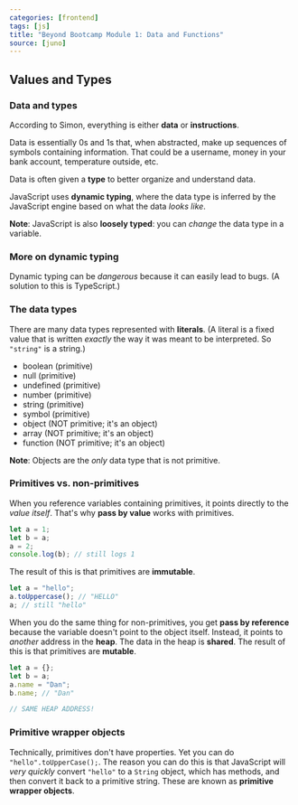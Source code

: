 ```yaml
---
categories: [frontend]
tags: [js]
title: "Beyond Bootcamp Module 1: Data and Functions"
source: [juno]
---
```


## Values and Types

### Data and types

According to Simon, everything is either **data** or **instructions**.

Data is essentially 0s and 1s that, when abstracted, make up sequences of symbols containing information. That could be a username, money in your bank account, temperature outside, etc.

Data is often given a **type** to better organize and understand data.

JavaScript uses **dynamic typing**, where the data type is inferred by the JavaScript engine based on what the data *looks like*.

**Note**: JavaScript is also **loosely typed**: you can *change* the data type in a variable.

### More on dynamic typing

Dynamic typing can be *dangerous* because it can easily lead to bugs. (A solution to this is TypeScript.)

### The data types

There are many data types represented with **literals**. (A literal is a fixed value that is written *exactly* the way it was meant to be interpreted. So `"string"` is a string.)

* boolean (primitive)
* null (primitive)
* undefined (primitive)
* number (primitive)
* string (primitive)
* symbol (primitive)
* object (NOT primitive; it's an object)
* array (NOT primitive; it's an object)
* function (NOT primitive; it's an object)

**Note**: Objects are the *only* data type that is not primitive.

### Primitives vs. non-primitives

When you reference variables containing primitives, it points directly to the *value itself*. That's why **pass by value** works with primitives.

```js
let a = 1;
let b = a;
a = 2;
console.log(b); // still logs 1
```

The result of this is that primitives are **immutable**.

```js
let a = "hello";
a.toUppercase(); // "HELLO"
a; // still "hello"
```

When you do the same thing for non-primitives, you get **pass by reference** because the variable doesn't point to the object itself. Instead, it points to *another* address in the **heap**. The data in the heap is **shared**. The result of this is that primitives are **mutable**.

```js
let a = {};
let b = a;
a.name = "Dan";
b.name; // "Dan"

// SAME HEAP ADDRESS!
```

### Primitive wrapper objects

Technically, primitives don't have properties. Yet you can do `"hello".toUpperCase();`. The reason you can do this is that JavaScript will *very quickly* convert `"hello"` to a `String` object, which has methods, and then convert it back to a primitive string. These are known as **primitive wrapper objects**.